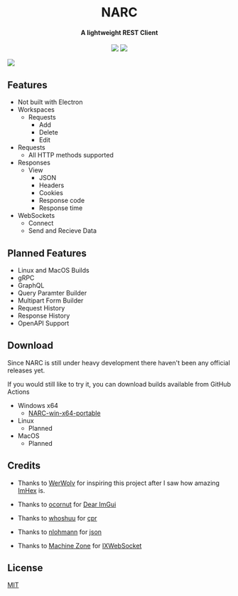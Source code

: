 <h1 align="center">
    NARC
</h1>

<h4 align="center">
    A lightweight REST Client
</h4>

<p align="center">
    <img src="https://img.shields.io/github/workflow/status/puckzxz/NARC/Build?style=flat-square"/>
    <a href="https://discord.gg/SQxHCQUSRR">
        <img src="https://img.shields.io/discord/806362581819457536?style=flat-square">
    </a>
</p>

![](https://i.imgur.com/KthPuNg.png)

## Features
* Not built with Electron
* Workspaces
    - Requests
        - Add
        - Delete
        - Edit
* Requests
    - All HTTP methods supported
* Responses
    - View
        - JSON
        - Headers
        - Cookies
        - Response code
        - Response time
* WebSockets
    - Connect
    - Send and Recieve Data

## Planned Features
- Linux and MacOS Builds
- gRPC
- GraphQL
- Query Paramter Builder
- Multipart Form Builder
- Request History
- Response History
- OpenAPI Support

## Download

Since NARC is still under heavy development there haven't been any official releases yet.

If you would still like to try it, you can download builds available from GitHub Actions

- Windows x64
  - [NARC-win-x64-portable](https://nightly.link/puckzxz/NARC/workflows/build/master/NARC-win-x64-portable.zip)
- Linux
  - Planned
- MacOS
  - Planned

## Credits

- Thanks to [WerWolv](https://github.com/WerWolv) for inspiring this project after I saw how amazing [ImHex](https://github.com/WerWolv/ImHex) is.

- Thanks to [ocornut](https://github.com/ocornut) for [Dear ImGui](https://github.com/ocornut/imgui)

- Thanks to [whoshuu](https://github.com/whoshuu) for [cpr](https://github.com/whoshuu/cpr)

- Thanks to [nlohmann](https://github.com/nlohmann) for [json](https://github.com/nlohmann/json)

- Thanks to [Machine Zone](https://github.com/machinezone) for [IXWebSocket](https://github.com/machinezone/IXWebSocket)

## License

[MIT](LICENSE)
